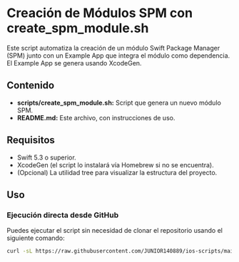 # Creación de Módulos SPM con create_spm_module.sh

Este script automatiza la creación de un módulo Swift Package Manager (SPM) junto con un Example App que integra el módulo como dependencia. El Example App se genera usando XcodeGen.


## Contenido

- **scripts/create_spm_module.sh:** Script que genera un nuevo módulo SPM.
- **README.md:** Este archivo, con instrucciones de uso.

## Requisitos

- Swift 5.3 o superior.
- XcodeGen (el script lo instalará vía Homebrew si no se encuentra).
- (Opcional) La utilidad tree para visualizar la estructura del proyecto.

## Uso

### Ejecución directa desde GitHub

Puedes ejecutar el script sin necesidad de clonar el repositorio usando el siguiente comando:

```bash
curl -sL https://raw.githubusercontent.com/JUNIOR140889/ios-scripts/main/scripts/create_spm_module.sh | bash -s NombreDelModulo
